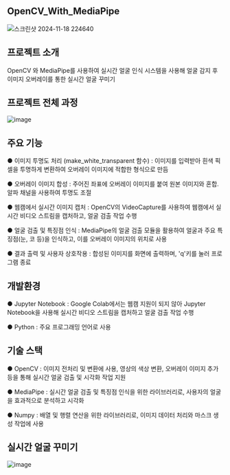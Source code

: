  OpenCV_With_MediaPipe
 ---
![스크린샷 2024-11-18 224640](https://github.com/user-attachments/assets/08884487-7cc7-49d1-b118-aab3e6098da9)

프로젝트 소개
---
OpenCV 와 MediaPipe를 사용하여 실시간 얼굴 인식 시스템을 사용해 얼굴 감지 후 이미지 오버레이를 통한 실시간 얼굴 꾸미기

프로젝트 전체 과정
----
![image](https://github.com/user-attachments/assets/6aa3465f-1d05-4112-be60-a7d3a9cb9eb1)

주요 기능
---
● 이미지 투명도 처리 (make_white_transparent 함수) : 이미지를 입력받아 흰색 픽셀을 투명하게 변환하여 오버레이 이미지에 적합한 형식으로 만듬

● 오버레이 이미지 합성 : 주어진 좌표에 오버레이 이미지를 붙여 원본 이미지와 혼합. 알파 채널을 사용하여 투명도 조절

● 웹캠에서 실시간 이미지 캡처 : OpenCV의 VideoCapture를 사용하여 웹캠에서 실시간 비디오 스트림을 캡처하고, 얼굴 검출 작업 수행

● 얼굴 검출 및 특징점 인식 : MediaPipe의 얼굴 검출 모듈을 활용하여 얼굴과 주요 특징점(눈, 코 등)을 인식하고, 이를 오버레이 이미지의 위치로 사용

● 결과 출력 및 사용자 상호작용 : 합성된 이미지를 화면에 출력하며, 'q'키를 눌러 프로그램 종료

개발환경
---
● Jupyter Notebook : Google Colab에서는 웹캠 지원이 되지 않아 Jupyter Notebook을 사용해 실시간 비디오 스트림을 캡처하고 얼굴 검출 작업 수행

● Python : 주요 프로그래밍 언어로 사용

기술 스택
---
● OpenCV : 이미지 전처리 및 변환에 사용, 영상의 색상 변환, 오버레이 이미지 추가 등을 통해 실시간 얼굴 검출 및 시각화 작업 지원

● MediaPipe : 실시간 얼굴 검출 및 특징점 인식을 위한 라이브러리로, 사용자의 얼굴을 효과적으로 분석하고 시각화

● Numpy : 배열 및 행렬 연산을 위한 라이브러리로, 이미지 데이터 처리와 마스크 생성 작업에 사용

실시간 얼굴 꾸미기
---
![image](https://github.com/user-attachments/assets/e2ac70de-1740-4548-9ddc-a4b14889dba0)
